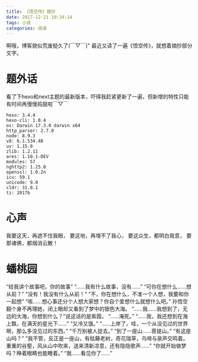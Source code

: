 ```yaml
---
title: 《悟空传》摘抄
date: 2017-12-21 10:34:14
tags: 小说
categories: 阅读
---
```


啊哦，博客貌似荒废挺久了(￣▽￣)"
最近又读了一遍《悟空传》，就想着摘抄部分文字。
<!--more-->

题外话
===
看了下hexo和next主题的最新版本，吓得我赶紧更新了一遍，但新增的特性只能有时间再慢慢捣鼓啦￣▽￣
```
hexo: 3.4.4
hexo-cli: 1.0.4
os: Darwin 17.3.0 darwin x64
http_parser: 2.7.0
node: 8.9.3
v8: 6.1.534.48
uv: 1.15.0
zlib: 1.2.11
ares: 1.10.1-DEV
modules: 57
nghttp2: 1.25.0
openssl: 1.0.2n
icu: 59.1
unicode: 9.0
cldr: 31.0.1
tz: 2017b
```

心声
====

我要这天，再遮不住我眼，
要这地，再埋不了我心，
要这众生，都明白我意，
要那诸佛，都烟消云散！

蟠桃园
===

“给我讲个故事吧，你的故事”
“……我有什么故事，没有……”
“可你在想什么……想从前？”
“没有！我没有什么从前！”
“不，你在想什么，不准一个人想，我要和你一起想”
“咳……想心事还分个人想大家想？你自个爱想什么就想什么吧。”
孙悟空翻个身不再理她，闭上眼却又看到了梦中的银色大海。
“……我……我想到了，无边的大海，你想到什么？”说这话的是紫霞。
“……淹死。”
“……我，我还想到在海上飘，在满天的星光下……”
“又冷又饿。”
“……上岸了，哇，一个从没见过的世界啊，那么多没见过的东西。”
“千万别被人捉去。”
“到了一座山……菩提山。”
“有这座山吗？”
“我不管，反正是一座山，有枯藤老树，奇花瑞草，鸟啼与泉声交鸣着。重重的谷壑，风从山中吹来，送来清新凉意，还有隐隐歌声……”
“你就开始做梦吗？睁着眼睛也能睡着。”
“我……看见你了……”
